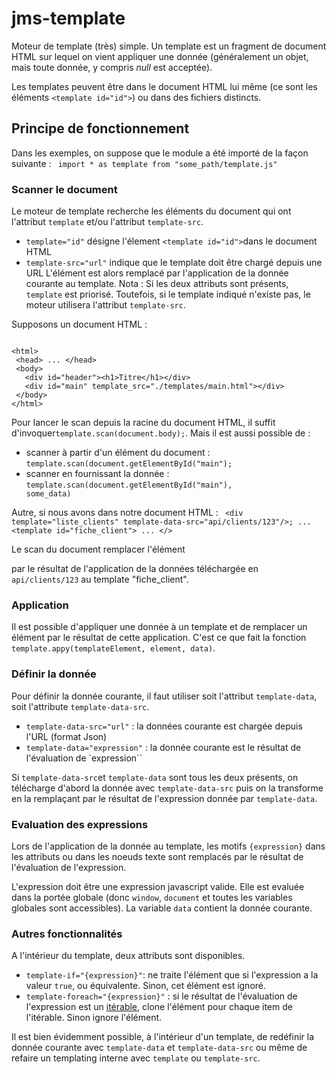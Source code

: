 # jms-template

Moteur de template (très) simple.
Un template est un fragment de document HTML sur lequel on vient appliquer une donnée (généralement un objet, mais toute donnée, y compris _null_ est acceptée).
 
Les templates peuvent être dans le document HTML lui même (ce sont les éléments `<template id="id">`) ou dans des fichiers distincts.

## Principe de fonctionnement

Dans les exemples, on suppose que le module a été importé de la façon suivante :
<code>
import * as template from "some_path/template.js"
</code>

### Scanner le document
 Le moteur de template recherche les éléments du document qui ont l'attribut `template` et/ou l'attribut `template-src`.
 - `template="id"` désigne l'élement `<template id="id">`dans le document HTML
 - `template-src="url"` indique que le template doit être chargé depuis une URL
 L'élément est alors remplacé par l'application de la donnée courante au template.
 Nota :  Si les deux attributs sont présents, `template` est priorisé.
 Toutefois, si le template indiqué n'existe pas, le moteur utilisera l'attribut `template-src`.

Supposons un document HTML :

<code>
&lt;html&gt;
 &lt;head&gt; ... &lt;/head&gt;
 &lt;body&gt;
   &lt;div id="header"&gt;&lt;h1&gt;Titre&lt;/h1&gt;&lt;/div&gt;
   &lt;div id="main" template_src="./templates/main.html"&gt;&lt;/div&gt;
 &lt;/body&gt;
&lt;/html&gt;
</code>

Pour lancer le scan depuis la racine du document HTML, il suffit d'invoquer<code>template.scan(document.body);</code>.
Mais il est aussi possible de :
- scanner à partir d'un élément du document : <code>template.scan(document.getElementById("main");</code>
- scanner en fournissant la donnée : <code>template.scan(document.getElementById("main"), some_data)</code>

Autre, si nous avons dans notre document HTML :
<code>
&lt;div template="liste_clients" template-data-src="api/clients/123"/&gt;;
...
&lt;template id="fiche_client"&gt; ... &lt;/&gt;
</code>

Le scan du document remplacer l'élément <div> par le résultat de l'application de la données téléchargée en `api/clients/123` au template "fiche_client".

### Application

Il est possible d'appliquer une donnée à un template et de remplacer un élément par le résultat de cette application.
C'est ce que fait la fonction `template.appy(templateElement, element, data)`.

### Définir la donnée

 Pour définir la donnée courante, il faut utiliser soit l'attribut `template-data`, soit l'attribute `template-data-src`.
 - `template-data-src="url"` : la données courante est chargée depuis l'URL (format Json)
 - `template-data="expression"` : la donnée courante est le résultat de l'évaluation de `expression``  
 
Si `template-data-src`et `template-data` sont tous les deux présents, on télécharge d'abord la donnée avec `template-data-src`
puis on la transforme en la remplaçant par le résultat de l'expression donnée par `template-data`.

### Evaluation des expressions

 Lors de l'application de la donnée au template, les motifs `{expression}` dans les attributs ou dans les noeuds texte sont remplacés par le résultat de l'évaluation
 de l'expression.
 
 L'expression doit être une expression javascript valide.
 Elle est evaluée dans la portée globale (donc `window`, `document` et toutes les variables globales sont accessibles).
 La variable `data` contient la donnée courante.

 ### Autres fonctionnalités
 A l'intérieur du template, deux attributs sont disponibles.
 - `template-if="{expression}"`: ne traite l'élément que si l'expression a la valeur `true`, ou équivalente. Sinon, cet élément est ignoré.
 - `template-foreach="{expression}"` : si le résultat de l'évaluation de l'expression est un [itérable](https://developer.mozilla.org/fr/docs/Web/JavaScript/Reference/Iteration_protocols),
 clone l'élément pour chaque item de l'itérable. Sinon ignore l'élément.
  
 Il est bien évidemment possible, à l'intérieur d'un template, de redéfinir la donnée courante avec `template-data` et `template-data-src` ou même de refaire un templating interne avec `template` ou `template-src`.
 
